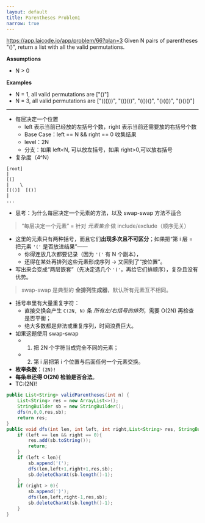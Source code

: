```yaml
---
layout: default
title: Parentheses Problem1
narrow: true
---
```


https://app.laicode.io/app/problem/66?plan=3
Given N pairs of parentheses "()", return a list with all the valid permutations.

**Assumptions**

- N > 0

**Examples**

- N = 1, all valid permutations are ["()"]
- N = 3, all valid permutations are ["((()))", "(()())", "(())()", "()(())", "()()()"]

---

- 每层决定一个位置
  - left 表示当前已经放的左括号个数，right 表示当前还需要放的右括号个数
  - Base Case：left == N && right == 0 收集结果
  - level：2N
  - 分支：如果 left<N, 可以放左括号，如果 right>0,可以放右括号
- 复杂度（4^N）

```
[root]
|
[(]
|    \
[(()]  [()]
|
...
```

- 思考：为什么每层决定一个元素的方法，以及 swap-swap 方法不适合

> “每层决定一个元素” = 针对 _元素集合_ 做 include/exclude（顺序无关）

- 这里的元素只有两种括号，而且它们**出现多次且不可区分**；如果把“第 i 层 = 把元素 `'('` 是否放进结果”——
  - 你得连放几次都要记录（因为 `'('` 有 N 个副本），
  - 还得在某处再排列这些元素形成序列 → 又回到了“按位置”。
- 写出来会变成“两层嵌套”（先决定选几个 `'('`，再给它们排顺序），复杂且没有优势。

> swap-swap 是典型的 **全排列生成器**，默认所有元素互不相同。

- 括号串里有大量重复字符：
  - 直接交换会产生 `C(2N, N)` 条 _所有左/右括号的排列_，需要 O(2N) 再检查是否平衡；
  - 绝大多数都是非法或重复序列，时间浪费巨大。
- 如果这题使用 swap-swap
  - 1.  把 2N 个字符当成完全不同的元素；
  - 2.  第 i 层把第 i 个位置与后面任何一个元素交换。
- **枚举条数**：`(2N)!`
- **每条串还得 O(2N) 检验是否合法**。
- TC:(2N)!

```java
public List<String> validParentheses(int n) {
    List<String> res = new ArrayList<>();
    StringBuilder sb = new StringBuilder();
    dfs(n,0,0,res,sb);
    return res;
}
public void dfs(int len, int left, int right,List<String> res, StringBuilder sb){
    if (left == len && right == 0){
        res.add(sb.toString());
        return;
    }
    if (left < len){
        sb.append('(');
        dfs(len,left+1,right+1,res,sb);
        sb.deleteCharAt(sb.length()-1);
    }
    if (right > 0){
        sb.append(')');
        dfs(len,left,right-1,res,sb);
        sb.deleteCharAt(sb.length()-1);
    }
}
```
